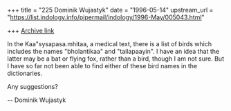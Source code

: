 +++
title = "225 Dominik Wujastyk"
date = "1996-05-14"
upstream_url = "https://list.indology.info/pipermail/indology/1996-May/005043.html"

+++
[Archive link](https://list.indology.info/pipermail/indology/1996-May/005043.html)


In the Kaa"sysapasa.mhitaa, a medical text, there is a list of birds which
includes the names "bholantikaa" and "tailapaayin".  I have an idea that
the latter may be a bat or flying fox, rather than a bird, though I am not
sure.  But I have so far not been able to find either of these bird names
in the dictionaries.

Any suggestions?

--
Dominik Wujastyk





